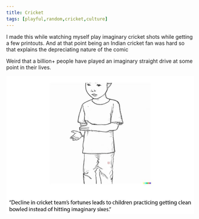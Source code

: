 ```yaml
---
title: Cricket
tags: [playful,random,cricket,culture]
---
```


I made this while watching myself play imaginary cricket shots while getting a few printouts. And at that point being an Indian cricket fan was hard so that explains the depreciating nature of the comic

Weird that a billion+ people have played an imaginary straight drive at some point in their lives.

![Alt text](image_36.png)
